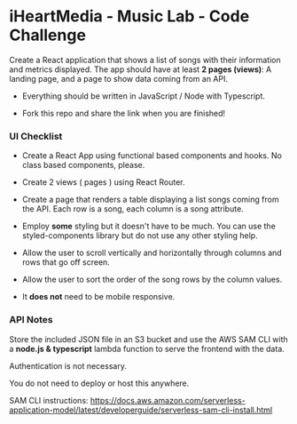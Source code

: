  # iHeartMedia - Music Lab - Code Challenge

Create a React application that shows a list of songs with their information and metrics displayed. The app should have at least **2 pages (views)**:
A landing page, and a page to show data coming from an API.

- Everything should be written in JavaScript / Node with Typescript.

- Fork this repo and share the link when you are finished!

### UI Checklist

- Create a React App using functional based components and hooks. No class based components, please.

- Create 2 views ( pages ) using React Router.

- Create a page that renders a table displaying a list songs coming from the API. Each row is a song, each column is a song attribute. 

- Employ **some** styling but it doesn't have to be much. You can use the styled-components library but do not use any other styling help.

- Allow the user to scroll vertically and horizontally through columns and rows that go off screen.

- Allow the user to sort the order of the song rows by the column values.

- It **does not** need to be mobile responsive.

### API Notes

Store the included JSON file in an S3 bucket and use the AWS SAM CLI with a **node.js & typescript** lambda function to serve the frontend with the data.

Authentication is not necessary.

You do not need to deploy or host this anywhere.

SAM CLI instructions: https://docs.aws.amazon.com/serverless-application-model/latest/developerguide/serverless-sam-cli-install.html


